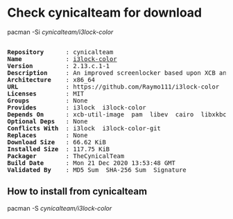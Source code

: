 # Check cynicalteam for download

pacman -Si *cynicalteam/i3lock-color*

<div class="highlight"><pre class="highlight"><text>
<b>Repository</b>      : cynicalteam
<b>Name</b>            : <a href="../../x86_64/i3lock-color-2.13.c.1-1-x86_64.pkg.tar.zst">i3lock-color</a>
<b>Version</b>         : 2.13.c.1-1
<b>Description</b>     : An improved screenlocker based upon XCB and PAM with color configuration support
<b>Architecture</b>    : x86_64
<b>URL</b>             : https://github.com/Raymo111/i3lock-color
<b>Licenses</b>        : MIT
<b>Groups</b>          : None
<b>Provides</b>        : i3lock  i3lock-color
<b>Depends On</b>      : xcb-util-image  pam  libev  cairo  libxkbcommon-x11  libjpeg-turbo  xcb-util-xrm  pkgconf
<b>Optional Deps</b>   : None
<b>Conflicts With</b>  : i3lock  i3lock-color-git
<b>Replaces</b>        : None
<b>Download Size</b>   : 66.62 KiB
<b>Installed Size</b>  : 117.75 KiB
<b>Packager</b>        : TheCynicalTeam <wayne6324@gmail.com>
<b>Build Date</b>      : Mon 21 Dec 2020 13:53:48 GMT
<b>Validated By</b>    : MD5 Sum  SHA-256 Sum  Signature
</text></pre></div>

## How to install from cynicalteam

pacman -S *cynicalteam/i3lock-color*

